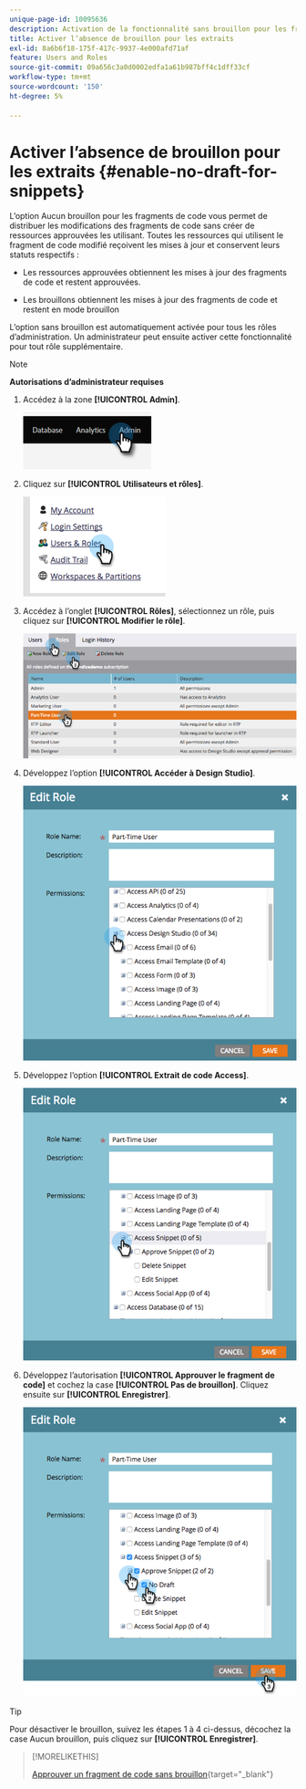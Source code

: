 ```yaml
---
unique-page-id: 10095636
description: Activation de la fonctionnalité sans brouillon pour les fragments de code - Documents Marketo - Documentation du produit
title: Activer l’absence de brouillon pour les extraits
exl-id: 8a6b6f18-175f-417c-9937-4e000afd71af
feature: Users and Roles
source-git-commit: 09a656c3a0d0002edfa1a61b987bff4c1dff33cf
workflow-type: tm+mt
source-wordcount: '150'
ht-degree: 5%

---
```


# Activer l’absence de brouillon pour les extraits {#enable-no-draft-for-snippets}

L’option Aucun brouillon pour les fragments de code vous permet de distribuer les modifications des fragments de code sans créer de ressources approuvées les utilisant. Toutes les ressources qui utilisent le fragment de code modifié reçoivent les mises à jour et conservent leurs statuts respectifs :

* Les ressources approuvées obtiennent les mises à jour des fragments de code et restent approuvées.

* Les brouillons obtiennent les mises à jour des fragments de code et restent en mode brouillon

L’option sans brouillon est automatiquement activée pour tous les rôles d’administration. Un administrateur peut ensuite activer cette fonctionnalité pour tout rôle supplémentaire.

>[!NOTE]
>
>**Autorisations d’administrateur requises**

1. Accédez à la zone **[!UICONTROL Admin]**.

   ![](assets/enable-no-draft-for-snippets-1.png)

1. Cliquez sur **[!UICONTROL Utilisateurs et rôles]**.

   ![](assets/enable-no-draft-for-snippets-2.png)

1. Accédez à l’onglet **[!UICONTROL Rôles]**, sélectionnez un rôle, puis cliquez sur **[!UICONTROL Modifier le rôle]**.

   ![](assets/enable-no-draft-for-snippets-3.png)

1. Développez l’option **[!UICONTROL Accéder à Design Studio]**.

   ![](assets/enable-no-draft-for-snippets-4.png)

1. Développez l’option **[!UICONTROL Extrait de code Access]**.

   ![](assets/enable-no-draft-for-snippets-5.png)

1. Développez l’autorisation **[!UICONTROL Approuver le fragment de code]** et cochez la case **[!UICONTROL Pas de brouillon]**. Cliquez ensuite sur **[!UICONTROL Enregistrer]**.

   ![](assets/enable-no-draft-for-snippets-6.png)

>[!TIP]
>
>Pour désactiver le brouillon, suivez les étapes 1 à 4 ci-dessus, décochez la case Aucun brouillon, puis cliquez sur **[!UICONTROL Enregistrer]**.

>[!MORELIKETHIS]
>
>[Approuver un fragment de code sans brouillon](/help/marketo/product-docs/personalization/segmentation-and-snippets/snippets/approve-a-snippet-with-no-draft.md){target="_blank"}
